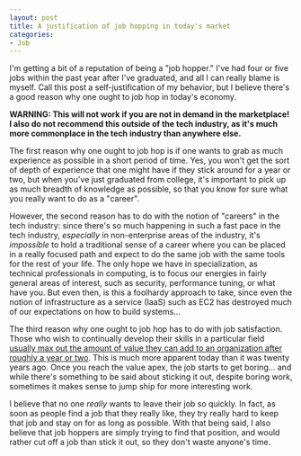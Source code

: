 ```yaml
---
layout: post
title: A justification of job hopping in today's market
categories:
- Job
---
```


I'm getting a bit of a reputation of being a "job hopper."  I've had four or
five jobs within the past year after I've graduated, and all I can really
blame is myself.  Call this post a self-justification of my behavior, but
I believe there's a good reason why one ought to job hop in today's economy.

**WARNING: This will not work if you are not in demand in the marketplace!
I also do not recommend this outside of the tech industry, as it's much more
commonplace in the tech industry than anywhere else.**

The first reason why one ought to job hop is if one wants to grab as much
experience as possible in a short period of time.  Yes, you won't get the
sort of depth of experience that one might have if they stick around for a year
or two, but when you've just graduated from college, it's important to pick up
as much breadth of knowledge as possible, so that you know for sure what you
really want to do as a "career".

However, the second reason has to do with the notion of "careers" in the
tech industry: since there's so much happening in such a fast pace in the
tech industry, *especially* in non-enterprise areas of the industry, it's
*impossible* to hold a traditional sense of a career where you can be placed
in a really focused path and expect to do the same job with the same tools
for the rest of your life.  The only hope we have in specialization, as
technical professionals in computing, is to focus our energies in fairly
general areas of interest, such as security, performance tuning, or what
have you.  But even then, is this a foolhardy approach to take, since even
the notion of infrastructure as a service (IaaS) such as EC2 has destroyed
much of our expectations on how to build systems...

The third reason why one ought to job hop has to do with job satisfaction.
Those who wish to continually develop their skills in a particular field
[usually max out the amount of value they can add to an organization after
roughly a year or two][1]. This is much more apparent today than it was twenty
years ago.  Once you reach the value apex, the job starts to get boring...
and while there's something to be said about sticking it out, despite boring
work, sometimes it makes sense to jump ship for more interesting work.

I believe that no one *really* wants to leave their job so quickly.  In fact,
as soon as people find a job that they really like, they try really hard to
keep that job and stay on for as long as possible.  With that being said,
I also believe that job hoppers are simply trying to find that position,
and would rather cut off a job than stick it out, so they don't waste anyone's
time.

[1]: http://thedailywtf.com/Articles/Up-or-Out-Solving-the-IT-Turnover-Crisis.aspx